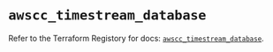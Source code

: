 # `awscc_timestream_database`

Refer to the Terraform Registory for docs: [`awscc_timestream_database`](https://registry.terraform.io/providers/hashicorp/awscc/0.70.0/docs/resources/timestream_database).
